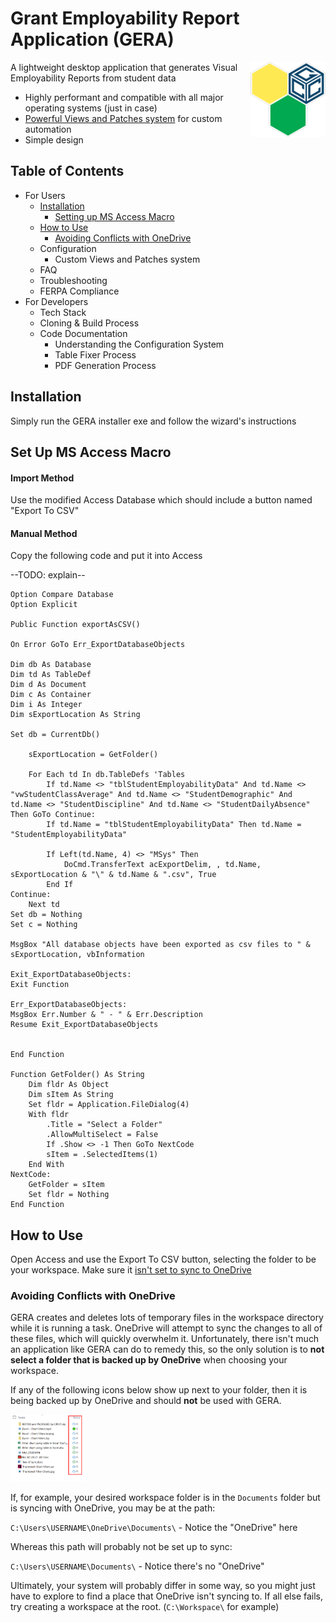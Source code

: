 # Grant Employability Report Application (GERA)

<img src="https://github.com/purplesprinklesdev/gera_docs/blob/main/resources/logo.png" width="120" align="right">

A lightweight desktop application that generates Visual Employability Reports from student data
- Highly performant and compatible with all major operating systems (just in case)
- [Powerful Views and Patches system](#views-and-patches-system) for custom automation
- Simple design



## Table of Contents
- For Users
  - [Installation](#installation)
    - [Setting up MS Access Macro](#set-up-ms-access-macro)
  - [How to Use](#how-to-use)
    - [Avoiding Conflicts with OneDrive](#avoiding-conflicts-with-onedrive)
  - Configuration
    - Custom Views and Patches system
  - FAQ
  - Troubleshooting
  - FERPA Compliance
- For Developers
  - Tech Stack
  - Cloning & Build Process
  - Code Documentation
    - Understanding the Configuration System
    - Table Fixer Process
    - PDF Generation Process


## Installation

Simply run the GERA installer exe and follow the wizard's instructions

## Set Up MS Access Macro

#### Import Method

Use the modified Access Database which should include a button named "Export To CSV"

#### Manual Method

Copy the following code and put it into Access

--TODO: explain--

```
Option Compare Database
Option Explicit

Public Function exportAsCSV()

On Error GoTo Err_ExportDatabaseObjects

Dim db As Database
Dim td As TableDef
Dim d As Document
Dim c As Container
Dim i As Integer
Dim sExportLocation As String

Set db = CurrentDb()

    sExportLocation = GetFolder()

    For Each td In db.TableDefs 'Tables
        If td.Name <> "tblStudentEmployabilityData" And td.Name <> "vwStudentClassAverage" And td.Name <> "StudentDemographic" And td.Name <> "StudentDiscipline" And td.Name <> "StudentDailyAbsence" Then GoTo Continue:
        If td.Name = "tblStudentEmployabilityData" Then td.Name = "StudentEmployabilityData"

        If Left(td.Name, 4) <> "MSys" Then
            DoCmd.TransferText acExportDelim, , td.Name, sExportLocation & "\" & td.Name & ".csv", True
        End If
Continue:
    Next td
Set db = Nothing
Set c = Nothing

MsgBox "All database objects have been exported as csv files to " & sExportLocation, vbInformation

Exit_ExportDatabaseObjects:
Exit Function

Err_ExportDatabaseObjects:
MsgBox Err.Number & " - " & Err.Description
Resume Exit_ExportDatabaseObjects


End Function

Function GetFolder() As String
    Dim fldr As Object
    Dim sItem As String
    Set fldr = Application.FileDialog(4)
    With fldr
        .Title = "Select a Folder"
        .AllowMultiSelect = False
        If .Show <> -1 Then GoTo NextCode
        sItem = .SelectedItems(1)
    End With
NextCode:
    GetFolder = sItem
    Set fldr = Nothing
End Function
```

## How to Use

Open Access and use the Export To CSV button, selecting the folder to be your workspace. Make sure it [isn't set to sync to OneDrive](#avoiding-conflicts-with-onedrive)

### Avoiding Conflicts with OneDrive

GERA creates and deletes lots of temporary files in the workspace directory while it is running a task. OneDrive will attempt to sync the changes to all of these files, which will quickly overwhelm it. Unfortunately, there isn't much an application like GERA can do to remedy this, so the only solution is to **not select a folder that is backed up by OneDrive** when choosing your workspace.

If any of the following icons below show up next to your folder, then it is being backed up by OneDrive and should **not** be used with GERA.

<img src="https://github.com/purplesprinklesdev/gera_docs/blob/main/resources/onedriveicons.jpg" width="120">

If, for example, your desired workspace folder is in the `Documents` folder but is syncing with OneDrive, you may be at the path:

`C:\Users\USERNAME\OneDrive\Documents\` - Notice the "OneDrive" here

Whereas this path will probably not be set up to sync:

`C:\Users\USERNAME\Documents\` - Notice there's no "OneDrive"

Ultimately, your system will probably differ in some way, so you might just have to explore to find a place that OneDrive isn't syncing to. If all else fails, try creating a workspace at the root. (`C:\Workspace\` for example)
